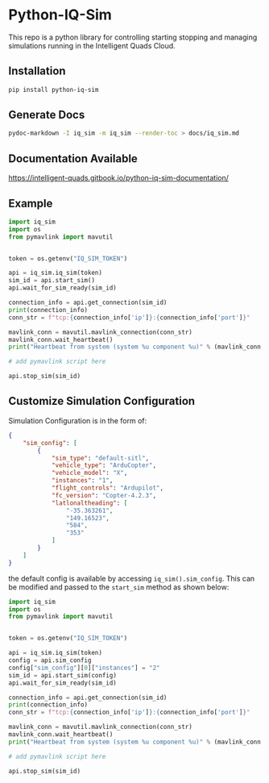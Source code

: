# Python-IQ-Sim

This repo is a python library for controlling starting stopping and managing simulations running in the Intelligent Quads Cloud.

## Installation

```bash
pip install python-iq-sim
```

## Generate Docs

```bash
pydoc-markdown -I iq_sim -m iq_sim --render-toc > docs/iq_sim.md
```

## Documentation Available 

https://intelligent-quads.gitbook.io/python-iq-sim-documentation/

## Example

```python
import iq_sim
import os
from pymavlink import mavutil


token = os.getenv("IQ_SIM_TOKEN")

api = iq_sim.iq_sim(token)
sim_id = api.start_sim()
api.wait_for_sim_ready(sim_id)

connection_info = api.get_connection(sim_id)
print(connection_info)
conn_str = f"tcp:{connection_info['ip']}:{connection_info['port']}"

mavlink_conn = mavutil.mavlink_connection(conn_str)
mavlink_conn.wait_heartbeat()
print("Heartbeat from system (system %u component %u)" % (mavlink_conn.target_system, mavlink_conn.target_system))

# add pymavlink script here

api.stop_sim(sim_id)
```

## Customize Simulation Configuration

Simulation Configuration is in the form of:
```json
{
    "sim_config": [
        {
            "sim_type": "default-sitl",
            "vehicle_type": "ArduCopter",
            "vehicle_model": "X",
            "instances": "1",
            "flight_controls": "Ardupilot",
            "fc_version": "Copter-4.2.3",
            "latlonaltheading": [
                "-35.363261",
                "149.16523",
                "584",
                "353"
            ]
        }
    ]
}
```
the default config is available by accessing `iq_sim().sim_config`. This can be modified and passed to the `start_sim` method as shown below:


```python
import iq_sim
import os
from pymavlink import mavutil


token = os.getenv("IQ_SIM_TOKEN")

api = iq_sim.iq_sim(token)
config = api.sim_config
config["sim_config"][0]["instances"] = "2"
sim_id = api.start_sim(config)
api.wait_for_sim_ready(sim_id)

connection_info = api.get_connection(sim_id)
print(connection_info)
conn_str = f"tcp:{connection_info['ip']}:{connection_info['port']}"

mavlink_conn = mavutil.mavlink_connection(conn_str)
mavlink_conn.wait_heartbeat()
print("Heartbeat from system (system %u component %u)" % (mavlink_conn.target_system, mavlink_conn.target_system))

# add pymavlink script here

api.stop_sim(sim_id)

```

